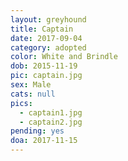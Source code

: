 ```yaml
---
layout: greyhound
title: Captain
date: 2017-09-04
category: adopted
color: White and Brindle
dob: 2015-11-19
pic: captain.jpg
sex: Male
cats: null
pics:
  - captain1.jpg
  - captain2.jpg
pending: yes
doa: 2017-11-15
---
```


